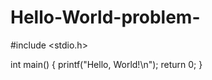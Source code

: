 # Hello-World-problem-
#include <stdio.h>

int main() {
    printf("Hello, World!\n");
    return 0;
}
